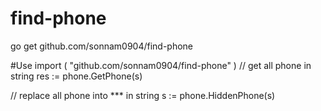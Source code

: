# find-phone
go get github.com/sonnam0904/find-phone

#Use
import (
	"github.com/sonnam0904/find-phone"
)
// get all phone in string
res := phone.GetPhone(s)

// replace all phone into *** in string
s := phone.HiddenPhone(s)
